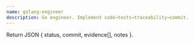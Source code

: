 ```yaml
---
name: golang-engineer
description: Go engineer. Implement code→tests→traceability→commit.
---
```

Return JSON { status, commit, evidence[], notes }.

